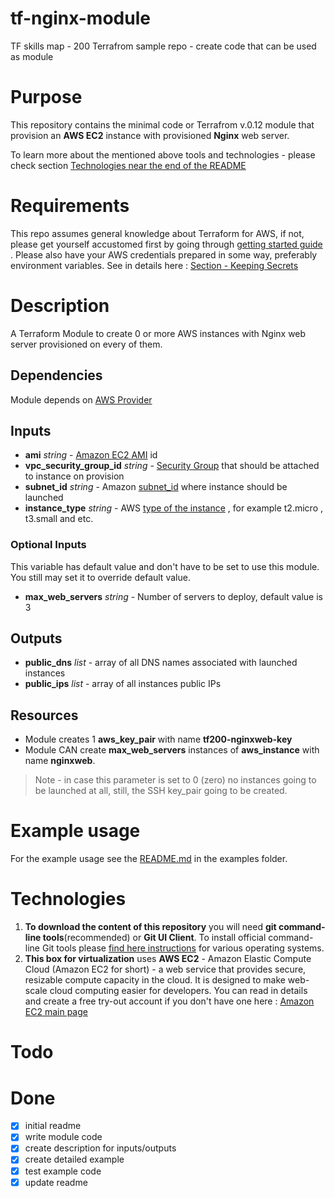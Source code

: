 # tf-nginx-module
TF skills map - 200 Terrafrom sample repo - create code that can be used as module

# Purpose
This repository contains the minimal code or Terrafrom v.0.12 module that provision an **AWS EC2** instance with provisioned **Nginx** web server.

To learn more about the mentioned above tools and technologies -  please check section [Technologies near the end of the README](#technologies)

# Requirements
This repo assumes general knowledge about Terraform for AWS, if not, please get yourself accustomed first by going through [getting started guide](https://learn.hashicorp.com/terraform?track=getting-started#getting-started) . Please also have your AWS credentials prepared in some way, preferably environment variables. See in details here : [Section - Keeping Secrets](https://aws.amazon.com/blogs/apn/terraform-beyond-the-basics-with-aws/)

# Description
A Terraform Module to create 0 or more AWS instances with Nginx web server provisioned on every of them.

## Dependencies 

Module depends on [AWS Provider](https://www.terraform.io/docs/providers/aws/index.html)

## Inputs 
- **ami**  *string* -  [Amazon EC2 AMI](https://docs.aws.amazon.com/AWSEC2/latest/UserGuide/AMIs.html) id
- **vpc_security_group_id** *string* - [Security Group](https://docs.aws.amazon.com/vpc/latest/userguide/VPC_SecurityGroups.html) that should be attached to instance on provision 
- **subnet_id** *string* - Amazon [subnet_id](https://docs.aws.amazon.com/vpc/latest/userguide/working-with-vpcs.html#AddaSubnet) where instance should be launched
- **instance_type** *string* - AWS [type of the instance](https://aws.amazon.com/ec2/instance-types/) , for example t2.micro , t3.small and etc.

### Optional Inputs
This variable has default value and don't have to be set to use this module. You still may set it to override default value. 
- **max_web_servers** *string* - Number of servers to deploy, default value is 3

## Outputs
- **public_dns** *list* - array of all DNS names associated with launched instances 
- **public_ips** *list* - array of all instances public IPs

## Resources

- Module creates 1 **aws_key_pair** with name **tf200-nginxweb-key**
- Module CAN create **max_web_servers** instances of **aws_instance** with name **nginxweb**. 
> Note - in case this parameter is set to 0 (zero) no instances going to be launched at all, still, the SSH key_pair going to be created. 


# Example usage

For the example usage see the [README.md](examples/README.md) in the examples folder.

# Technologies

1. **To download the content of this repository** you will need **git command-line tools**(recommended) or **Git UI Client**. To install official command-line Git tools please [find here instructions](https://git-scm.com/book/en/v2/Getting-Started-Installing-Git) for various operating systems. 
2. **This box for virtualization** uses **AWS EC2** - Amazon Elastic Compute Cloud (Amazon EC2 for short) - a web service that provides secure, resizable compute capacity in the cloud. It is designed to make web-scale cloud computing easier for developers. You can read in details and create a free try-out account if you don't have one here :  [Amazon EC2 main page](https://aws.amazon.com/ec2/) 


# Todo


# Done
- [x] initial readme
- [x] write module code
- [x] create description for inputs/outputs
- [x] create detailed example 
- [x] test example code
- [x] update readme

